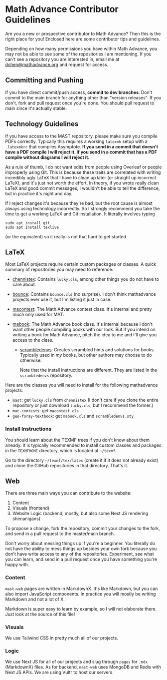 # Math Advance Contributor Guidelines

Are you a new or prospective contributor to Math Advance? Then this is the right place for you! Enclosed here are some contributor tips and guidelines.

Depending on how many permissions you have within Math Advance, you may not be able to see some of the repositories I am mentioning. If you can't see a repository you are interested in, email me at [dchen@mathadvance.org](mailto:dchen@mathadvance.org) and request for access.

## Committing and Pushing

If you have direct commit/push access, **commit to dev branches**. Don't commit to the main branch for anything other than "version releases". If you don't, fork and pull request once you're done. You should pull request to main since it's actually stable.

## Technology Guidelines

If you have access to the MAST repository, please make sure you compile PDFs correctly. Typically this requires a working `latexmk` setup with a `.latexmkrc` that compiles Asymptote. **If you send in a commit that doesn't have a PDF compile I will reject it. If you send in a commit that has a PDF compile without diagrams I will reject it.**

As a rule of thumb, I do not want edits from people using Overleaf or people improperly using Git. This is because these traits are correlated with writing incredibly ugly LaTeX that I have to clean up later (or straight up incorrect LaTeX), and it's just not worth the effort. In theory, if you wrote really clean LaTeX and good commit messages, I wouldn't be able to tell the difference, but in practice it's night and day.

If I reject changes it's because they're bad, but the root cause is almost always using technology incorrectly. So I strongly recommend you take the time to get a working LaTeX and Git installation. It literally involves typing
    
    sudo apt install git
    sudo apt install texlive

(or the equivalent) so it really is not that hard to get started.

## LaTeX

Most LaTeX projects require certain custom packages or classes. A quick summary of repositories you may need to reference:
    
- [chennistex](chennisden/chennistex):
    Contains `lucky.cls`, among other things you do not have to care about.

- [bounce](chennisden/bounce): Contains `bounce.cls` (no surprise). I don't think mathadvance projects ever use it, but I'm listing it just in case.

- [macontest](chennisden/macontest): The Math Advance contest class. It's internal and pretty much only used for MAT.

- [mabook](chennisden/mabook): The Math Advance book class. It's internal because I don't want other people compiling books with our look. But if you intend on writing a book for Math Advance, pitch the idea to me and I'll give you access to the class.
    - [scrambledenvs](chennisden/scrambledenvs): Creates scrambled hints and solutions for books. Typically used in *my* books, but other authors may choose to do otherwise.

        Note that the install instructions are different. They are listed in the `scrambledenvs` repository.

Here are the classes you will need to install for the following mathadvance projects:

- `mast`: get `lucky.cls` from `chennistex` (I don't care if you clone the entire repository or just download `lucky.cls`, but I recommend the former.)
- `mac-contests`: get `macontest.cls`
- `geo-foray-textbook`: get `mabook.cls` and `scrambledenvs.sty`

### Install Instructions

You should learn about the TEXMF trees if you don't know about them already. It is typically recommended to install custom classes and packages in the `TEXMFHOME` directory, which is located at `~/texmf`.

Go to the directory `~/texmf/tex/latex` (create it if it does not already exist) and clone the GitHub repositories in that directory. That's it.

## Web

There are three main ways you can contribute to the website:

1. Content
2. Visuals (frontend)
3. Website Logic (backend, mostly, but also some Next JS rendering shenanigans)

To propose a change, fork the repository, commit your changes to the fork, and send in a pull request to the master/main branch.

Don't worry about messing things up if you're a beginner. You literally do not have the ability to mess things up besides your own fork because you don't have write access to any of the repositories. Experiment, see what you can learn, and send in a pull request once you have something you're happy with.

### Content

`mast-web` pages are written in MarkdownX. It's like Markdown, but you can also import JavaScript components. In practice you will mostly be writing Markdown and not a lot of X.

Markdown is super easy to learn by example, so I will not elaborate there. Just look at the source of this file!

### Visuals

We use Tailwind CSS in pretty much all of our projects.

### Logic

We use Next JS for all of our projects and slug through `pages` for `.mdx` (MarkdownX) files. As for backend, `mast-web` uses MongoDB and Redis with Next JS APIs. We are using Vultr to host our servers.
